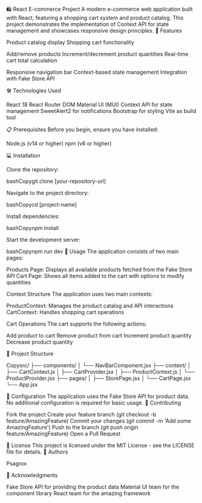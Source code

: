 🛍️ React E-commerce Project
A modern e-commerce web application built with React, featuring a shopping cart system and product catalog. This project demonstrates the implementation of Context API for state management and showcases responsive design principles.
🚀 Features

Product catalog display
Shopping cart functionality

Add/remove products
Increment/decrement product quantities
Real-time cart total calculation


Responsive navigation bar
Context-based state management
Integration with Fake Store API

🛠️ Technologies Used

React 18
React Router DOM
Material UI (MUI)
Context API for state management
SweetAlert2 for notifications
Bootstrap for styling
Vite as build tool

📋 Prerequisites
Before you begin, ensure you have installed:

Node.js (v14 or higher)
npm (v6 or higher)

💻 Installation

Clone the repository:

bashCopygit clone [your-repository-url]

Navigate to the project directory:

bashCopycd [project-name]

Install dependencies:

bashCopynpm install

Start the development server:

bashCopynpm run dev
🌟 Usage
The application consists of two main pages:

Products Page: Displays all available products fetched from the Fake Store API
Cart Page: Shows all items added to the cart with options to modify quantities

Context Structure
The application uses two main contexts:

ProductContext: Manages the product catalog and API interactions
CartContext: Handles shopping cart operations

Cart Operations
The cart supports the following actions:

Add product to cart
Remove product from cart
Increment product quantity
Decrease product quantity

📁 Project Structure

Copysrc/
├── components/
│   └── NavBarComponent.jsx
├── context/
│   ├── CartContext.js
│   ├── CartProvider.jsx
│   ├── ProductContext.js
│   └── ProductProvider.jsx
├── pages/
│   ├── StorePage.jsx
│   └── CartPage.jsx
└── App.jsx



🔧 Configuration
The application uses the Fake Store API for product data. No additional configuration is required for basic usage.
🤝 Contributing

Fork the project
Create your feature branch (git checkout -b feature/AmazingFeature)
Commit your changes (git commit -m 'Add some AmazingFeature')
Push to the branch (git push origin feature/AmazingFeature)
Open a Pull Request

📝 License
This project is licensed under the MIT License - see the LICENSE file for details.
👥 Authors

Psagrox

🙏 Acknowledgments

Fake Store API for providing the product data
Material UI team for the component library
React team for the amazing framework
